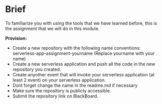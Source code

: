# Brief

To familiarize you with using the tools that we have learned before, this is the assignment that we will do in this module.

**Provision:**

- Create a new repository with the following name conventions: serverless-app-assignment-yourname (Replace yourname with your name)
- Create a new serverless application and push all the code in the new repository you created.
- Create anyother event that will invoke your serverless application (at least 2 event) on your serverless application.
- Dont forget change the name in the readme.md if necessary
- Make sure the repository is publicly accessible.
- Submit the repository link on BlackBoard.